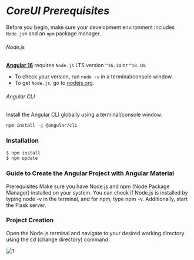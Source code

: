 
# <i>CoreUI Prerequisites</i>
Before you begin, make sure your development environment includes `Node.js®` and an `npm` package manager.

###### Node.js
[**Angular 16**](https://angular.io/guide/what-is-angular) requires `Node.js` LTS version `^16.14` or `^18.10`.

- To check your version, run `node -v` in a terminal/console window.
- To get `Node.js`, go to [nodejs.org](https://nodejs.org/).

###### Angular CLI
Install the Angular CLI globally using a terminal/console window.
```bash
npm install -g @angular/cli
```

### Installation

``` bash
$ npm install
$ npm update
```
### Guide to Create the Angular Project with Angular Material

Prerequisites
Make sure you have Node.js and npm (Node Package Manager) installed on your system. You can check if Node.js is installed by typing node -v in the terminal, and for npm, type npm -v.
Additionally, start the Flask server.

### Project Creation
Open the Node.js terminal and navigate to your desired working directory using the cd (change directory) command.

![1](https://github.com/UniSalento-IDALab-IoTCourse-2022-2023/WoT-Digital-Twin-Healtcare-Heart-Failure-Frontend/assets/140186334/97383dce-69b7-4e6d-a0f5-d4ebae509e9b)


